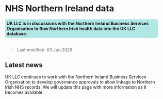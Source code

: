 # NHS Northern Ireland data
<div style="background-color: rgba(0, 178, 169, 0.3); padding: 5px; border-radius: 5px;"><strong>UK LLC is in discussions with the Northern Ireland Business Services Organisation to flow Northern Irish health data into the UK LLC database.</strong></div>  
<br>

>Last modified: 03 Jun 2025

## Latest news 
UK LLC continues to work with the Northern Ireland Business Services Organisation to develop governance approvals to allow linkage to Northern Irish NHS records. We will update this page with more information as it becomes available.





